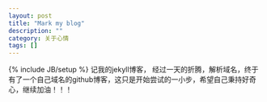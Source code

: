 ```yaml
---
layout: post
title: "Mark my blog"
description: ""
category: 关于心情
tags: []
---
```

{% include JB/setup %}
记我的jekyll博客，
经过一天的折腾，解析域名，终于有了一个自己域名的github博客，这只是开始尝试的一小步，希望自己秉持好奇心，继续加油！！！
